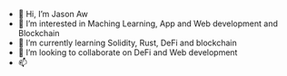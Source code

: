 - 👋 Hi, I’m Jason Aw
- 👀 I’m interested in Maching Learning, App and Web development and Blockchain
- 🌱 I’m currently learning Solidity, Rust, DeFi and blockchain 
- 💞️ I’m looking to collaborate on DeFi and Web development
- 📫

<!---
jasonaw98/jasonaw98 is a ✨ special ✨ repository because its `README.md` (this file) appears on your GitHub profile.
You can click the Preview link to take a look at your changes.
--->
